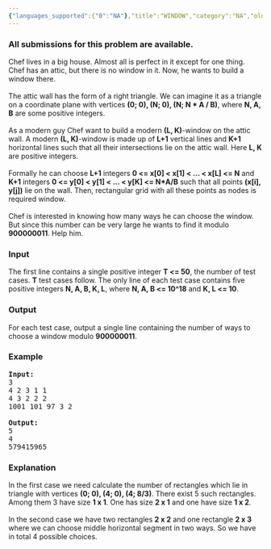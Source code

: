 ```yaml
---
{"languages_supported":{"0":"NA"},"title":"WINDOW","category":"NA","old_version":true,"problem_code":"WINDOW","tags":{"0":"NA"},"layout":"problem"}
---
```


<h3> All submissions for this problem are available. </h3><p>

Chef lives in a big house. Almost all is perfect in it except for one thing. Chef has an attic, but there is no window in it. Now, he wants to build a window there.
<br /><br />
The attic wall has the form of a right triangle. We can imagine it as a triangle on a coordinate plane with vertices <b>(0; 0), (N; 0), (N; N * A / B)</b>, where <b>N, A, B</b> are some positive integers. 
<br /><br />
As a modern guy Chef want to build a modern <b>(L, K)</b>-window on the attic wall. A modern <b>(L, K)</b>-window is made up of <b>L+1</b> vertical lines and <b>K+1</b> horizontal lines such that all their intersections lie on the attic wall. Here <b>L, K</b> are positive integers. 
<br /><br />
Formally he can choose <b>L+1</b> integers <b>0 &lt;= x[0] &lt; x[1] &lt; ... &lt; x[L] &lt;= N</b> and <b>K+1</b> integers <b>0 &lt;= y[0] &lt; y[1] &lt; ... &lt; y[K] &lt;= N*A/B</b> such that all points <b>(x[i], y[j])</b> lie on the wall. Then, rectangular grid with all these points as nodes is required window. 
<br /><br />
Chef is interested in knowing how many ways he can choose the window. But since this number can be very large he wants to find it modulo <b>900000011</b>. Help him.

<h3>Input</h3>
</p><p> The first line contains a single positive integer <b>T &lt;= 50</b>, the number of test cases. <b>T</b> test cases follow. The only line of each test case contains five positive integers <b>N, A, B, K, L</b>, where <b>N, A, B &lt;= 10^18</b> and <b>K, L &lt;= 10</b>.

<h3>Output</h3>
</p><p> For each test case, output a single line containing the number of ways to choose a window modulo <b>900000011</b>.

<h3>Example</h3>

<pre>
<b>Input:</b>
3
4 2 3 1 1
4 3 2 2 2
1001 101 97 3 2

<b>Output:</b>
5
4
579415965
</pre>

<h3>Explanation</h3>
In the first case we need calculate the number of rectangles which lie in triangle with vertices <b>(0; 0), (4; 0), (4; 8/3)</b>. There exist 5 such rectangles. Among them 3 have size <b>1 x 1</b>. One has size <b>2 x 1</b> and one have size <b>1 x 2</b>.
<br /><br />
In the second case we have two rectangles <b>2 x 2</b> and one rectangle <b>2 x 3</b> where we can choose middle horizontal segment in two ways. So we have in total 4 possible choices.</p>    
